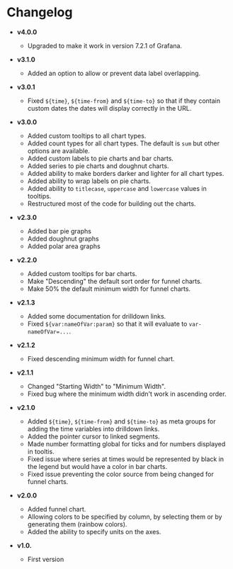 # Changelog

- **v4.0.0**
  - Upgraded to make it work in version 7.2.1 of Grafana.

- **v3.1.0**
  - Added an option to allow or prevent data label overlapping.

- **v3.0.1**
  - Fixed `${time}`, `${time-from}` and `${time-to}` so that if they contain custom dates the dates will display correctly in the URL.

- **v3.0.0**
  - Added custom tooltips to all chart types.
  - Added count types for all chart types.  The default is `sum` but other options are available.
  - Added custom labels to pie charts and bar charts.
  - Added series to pie charts and doughnut charts.
  - Added ability to make borders darker and lighter for all chart types.
  - Added ability to wrap labels on pie charts.
  - Added ability to `titlecase`, `uppercase` and `lowercase` values in tooltips.
  - Restructured most of the code for building out the charts.

- **v2.3.0**
  - Added bar pie graphs
  - Added doughnut graphs
  - Added polar area graphs

- **v2.2.0**
  - Added custom tooltips for bar charts.
  - Make "Descending" the default sort order for funnel charts.
  - Make 50% the default minimum width for funnel charts.

- **v2.1.3**
  - Added some documentation for drilldown links.
  - Fixed `${var:nameOfVar:param}` so that it will evaluate to `var-nameOfVar=...`.

- **v2.1.2**
  - Fixed descending minimum width for funnel chart.

- **v2.1.1**
  - Changed "Starting Width" to "Minimum Width".
  - Fixed bug where the minimum width didn't work in ascending order.

- **v2.1.0**
  - Added `${time}`, `${time-from}` and `${time-to}` as meta groups for adding the time variables into drilldown links.
  - Added the pointer cursor to linked segments.
  - Made number formatting global for ticks and for numbers displayed in tooltis.
  - Fixed issue where series at times would be represented by black in the legend but would have a color in bar charts.
  - Fixed issue preventing the color source from being changed for funnel charts.

- **v2.0.0**
  - Added funnel chart.
  - Allowing colors to be specified by column, by selecting them or by generating them (rainbow colors).
  - Added the ability to specify units on the axes.


- **v1.0.**
  - First version
